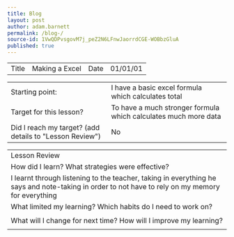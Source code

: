 ```yaml
---
title: Blog 
layout: post
author: adam.barnett
permalink: /blog-/
source-id: 1VwQDPvsgovM7j_peZ2N6LFnwJaorrdCGE-WOBbzGluA
published: true
---
```

<table>
  <tr>
    <td>Title</td>
    <td>Making a Excel</td>
    <td>Date</td>
    <td>01/01/01</td>
  </tr>
</table>


<table>
  <tr>
    <td>Starting point:</td>
    <td>I have a basic excel formula which calculates total</td>
  </tr>
  <tr>
    <td>Target for this lesson?</td>
    <td>To have a much stronger formula which calculates much more data</td>
  </tr>
  <tr>
    <td>Did I reach my target? 
(add details to "Lesson Review")</td>
    <td> No</td>
  </tr>
</table>


<table>
  <tr>
    <td>Lesson Review</td>
  </tr>
  <tr>
    <td>How did I learn? What strategies were effective? </td>
  </tr>
  <tr>
    <td>I learnt through listening to the teacher, taking in everything he says and note-taking in order to not have to rely on my memory for everything</td>
  </tr>
  <tr>
    <td>What limited my learning? Which habits do I need to work on? </td>
  </tr>
  <tr>
    <td></td>
  </tr>
  <tr>
    <td>What will I change for next time? How will I improve my learning?</td>
  </tr>
  <tr>
    <td></td>
  </tr>
</table>


